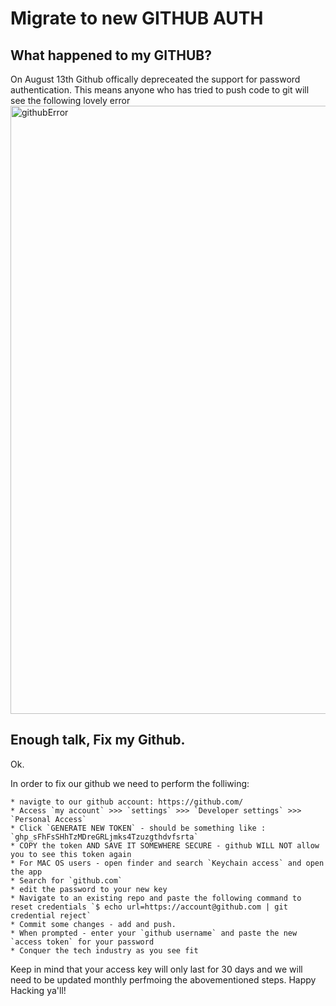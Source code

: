 # Migrate to new GITHUB AUTH
## What happened to my GITHUB?


On August 13th Github offically depreceated the support for password authentication.  This means anyone who has tried to push code to git will see the following lovely error
<img width="973" alt="githubError" src="https://user-images.githubusercontent.com/38140787/129492976-0bc70877-f74d-498e-8edf-f11f5d012832.png">

## Enough talk, Fix my Github.

Ok.  

In order to fix our github we need to perform the folliwing:

    * navigte to our github account: https://github.com/
    * Access `my account` >>> `settings` >>> `Developer settings` >>>  `Personal Access`
    * Click `GENERATE NEW TOKEN` - should be something like : `ghp_sFhFsSHhTzMDreGRLjmks4Tzuzgthdvfsrta`
    * COPY the token AND SAVE IT SOMEWHERE SECURE - github WILL NOT allow you to see this token again
    * For MAC OS users - open finder and search `Keychain access` and open the app
    * Search for `github.com` 
    * edit the password to your new key
    * Navigate to an existing repo and paste the following command to reset credentials `$ echo url=https://account@github.com | git credential reject`
    * Commit some changes - add and push.  
    * When prompted - enter your `github username` and paste the new `access token` for your password
    * Conquer the tech industry as you see fit

Keep in mind that your access key will only last for 30 days and we will need to be updated monthly perfmoing the abovementioned steps.  Happy Hacking ya'll!





<img />

